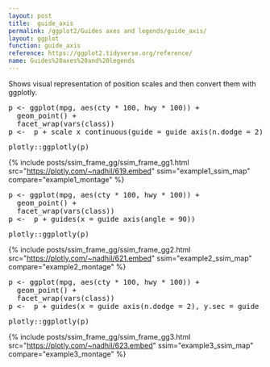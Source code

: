 ```yaml
---
layout: post
title:  guide_axis
permalink: /ggplot2/Guides axes and legends/guide_axis/
layout: ggplot
function: guide_axis
reference: https://ggplot2.tidyverse.org/reference/
name: Guides%20axes%20and%20legends
---
```


Shows visual representation of position scales and then convert them with ggplotly.








<pre class="mcode">
p <- ggplot(mpg, aes(cty * 100, hwy * 100)) +
  geom_point() +
  facet_wrap(vars(class))
p <-  p + scale_x_continuous(guide = guide_axis(n.dodge = 2))
</pre>


<pre class="mcode">
plotly::ggplotly(p)
</pre>

{% include posts/ssim_frame_gg/ssim_frame_gg1.html src="https://plotly.com/~nadhil/619.embed" ssim="example1_ssim_map" compare="example1_montage" %}






<pre class="mcode">
p <- ggplot(mpg, aes(cty * 100, hwy * 100)) +
  geom_point() +
  facet_wrap(vars(class))
p <-  p + guides(x = guide_axis(angle = 90))
</pre>


<pre class="mcode">
plotly::ggplotly(p)
</pre>

{% include posts/ssim_frame_gg/ssim_frame_gg2.html src="https://plotly.com/~nadhil/621.embed" ssim="example2_ssim_map" compare="example2_montage" %}







<pre class="mcode">
p <- ggplot(mpg, aes(cty * 100, hwy * 100)) +
  geom_point() +
  facet_wrap(vars(class))
p <-  p + guides(x = guide_axis(n.dodge = 2), y.sec = guide_axis())
</pre>


<pre class="mcode">
plotly::ggplotly(p)
</pre>

{% include posts/ssim_frame_gg/ssim_frame_gg3.html src="https://plotly.com/~nadhil/623.embed" ssim="example3_ssim_map" compare="example3_montage" %}


